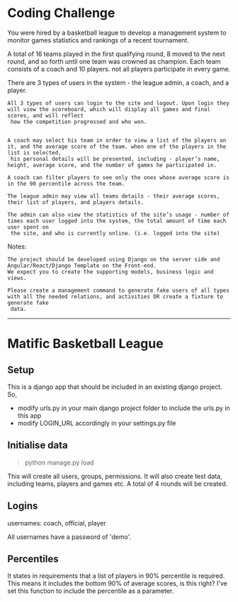 # Coding Challenge

You were hired by a basketball league to develop a management system to monitor games statistics and rankings of a recent tournament.

A total of 16 teams played in the first qualifying round, 8 moved to the next round, and so forth until one team was crowned as champion.
Each team consists of a coach and 10 players. not all players participate in every game.

There are 3 types of users in the system - the league admin, a coach, and a player.

    All 3 types of users can login to the site and logout. Upon login they will view the scoreboard, which will display all games and final scores, and will reflect
     how the competition progressed and who won.


    A coach may select his team in order to view a list of the players on it, and the average score of the team. when one of the players in the list is selected,
     his personal details will be presented, including - player’s name, height, average score, and the number of games he participated in. 

    A coach can filter players to see only the ones whose average score is in the 90 percentile across the team.

    The league admin may view all teams details - their average scores, their list of players, and players details. 

    The admin can also view the statistics of the site’s usage - number of times each user logged into the system, the total amount of time each user spent on
     the site, and who is currently online. (i.e. logged into the site)



Notes:

    The project should be developed using Django on the server side and Angular/React/Django Template on the Front-end.
    We expect you to create the supporting models, business logic and views. 

    Please create a management command to generate fake users of all types with all the needed relations, and activities OR create a fixture to generate fake
     data.


----



# Matific Basketball League

## Setup
This is a django app that should be included in 
an existing django project. So,
- modify urls.py in your main django project folder to include the urls.py in this app
- modify LOGIN_URL accordingly in your settings.py file

## Initialise data

> python manage.py load

This will create all users, groups, permissions. 
It will also create test data, including teams, players and games etc. 
A total of 4 rounds will be created. 


## Logins

usernames: coach, official, player

All usernames have a password of 'demo'.

## Percentiles

It states in requirements that a list of players in 90% percentile is required. 
This means it includes the bottom 90% of average scores, is this right?
I've set this function to include the percentile as a parameter.